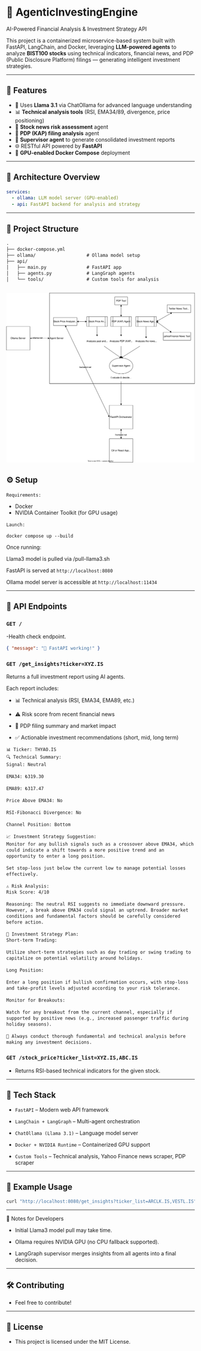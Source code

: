 # 🤖 AgenticInvestingEngine

AI-Powered Financial Analysis & Investment Strategy API

This project is a containerized microservice-based system built with FastAPI, LangChain, and Docker, leveraging **LLM-powered agents** to analyze **BIST100 stocks** using technical indicators, financial news, and PDP (Public Disclosure Platform) filings — generating intelligent investment strategies.

---

## 🚀 Features

- 🧠 Uses **Llama 3.1** via ChatOllama for advanced language understanding  
- 📊 **Technical analysis tools** (RSI, EMA34/89, divergence, price positioning)  
- 📰 **Stock news risk assessment** agent  
- 🧾 **PDP (KAP) filing analysis** agent  
- 🤖 **Supervisor agent** to generate consolidated investment reports  
- 🌐 RESTful API powered by **FastAPI**  
- 🐳 **GPU-enabled Docker Compose** deployment  

---

## 🧱 Architecture Overview

```yaml
services:
  - ollama: LLM model server (GPU-enabled)
  - api: FastAPI backend for analysis and strategy
```

---

## 📂 Project Structure
```
.
├── docker-compose.yml
├── ollama/                   # Ollama model setup
├── api/
│   ├── main.py               # FastAPI app
│   ├── agents.py             # LangGraph agents
│   └── tools/                # Custom tools for analysis

```

![alt text](./documents/project_plan.svg)
---
## ⚙️ Setup
`Requirements:`
- Docker
- NVIDIA Container Toolkit (for GPU usage)

`Launch:`
```
docker compose up --build
```
Once running:

Llama3 model is pulled via /pull-llama3.sh

FastAPI is served at `http://localhost:8080`

Ollama model server is accessible at `http://localhost:11434`

---

## 📡 API Endpoints
### `GET /`
-Health check endpoint.

```json
{ "message": "🎉 FastAPI working!" }
```
### `GET /get_insights?ticker=XYZ.IS`

Returns a full investment report using AI agents.

Each report includes:

- 📊 Technical analysis (RSI, EMA34, EMA89, etc.)

- ⚠️ Risk score from recent financial news

- 🧾 PDP filing summary and market impact

- ✅ Actionable investment recommendations (short, mid, long term)

```
📊 Ticker: THYAO.IS
🔍 Technical Summary:
Signal: Neutral

EMA34: ₺319.30

EMA89: ₺317.47

Price Above EMA34: No

RSI-Fibonacci Divergence: No

Channel Position: Bottom

📈 Investment Strategy Suggestion:
Monitor for any bullish signals such as a crossover above EMA34, which could indicate a shift towards a more positive trend and an opportunity to enter a long position.

Set stop-loss just below the current low to manage potential losses effectively.

⚠ Risk Analysis:
Risk Score: 4/10

Reasoning: The neutral RSI suggests no immediate downward pressure. However, a break above EMA34 could signal an uptrend. Broader market conditions and fundamental factors should be carefully considered before action.

🧠 Investment Strategy Plan:
Short-term Trading:

Utilize short-term strategies such as day trading or swing trading to capitalize on potential volatility around holidays.

Long Position:

Enter a long position if bullish confirmation occurs, with stop-loss and take-profit levels adjusted according to your risk tolerance.

Monitor for Breakouts:

Watch for any breakout from the current channel, especially if supported by positive news (e.g., increased passenger traffic during holiday seasons).

🔎 Always conduct thorough fundamental and technical analysis before making any investment decisions.

```
### `GET /stock_price?ticker_list=XYZ.IS,ABC.IS`
- Returns RSI-based technical indicators for the given stock.

---

## 🧠 Tech Stack
- `FastAPI` – Modern web API framework

- `LangChain + LangGraph` – Multi-agent orchestration

- `ChatOllama (Llama 3.1)` – Language model server

- `Docker + NVIDIA Runtime` – Containerized GPU support

- `Custom Tools` – Technical analysis, Yahoo Finance news scraper, PDP scraper

---

## 🧪 Example Usage

```bash
curl "http://localhost:8080/get_insights?ticker_list=ARCLK.IS,VESTL.IS"
```

---
📌 Notes for Developers
- Initial Llama3 model pull may take time.

- Ollama requires NVIDIA GPU (no CPU fallback supported).

- LangGraph supervisor merges insights from all agents into a final decision.

---
## 🛠 Contributing
- Feel free to contribute!

---
## 📄 License
- This project is licensed under the MIT License.